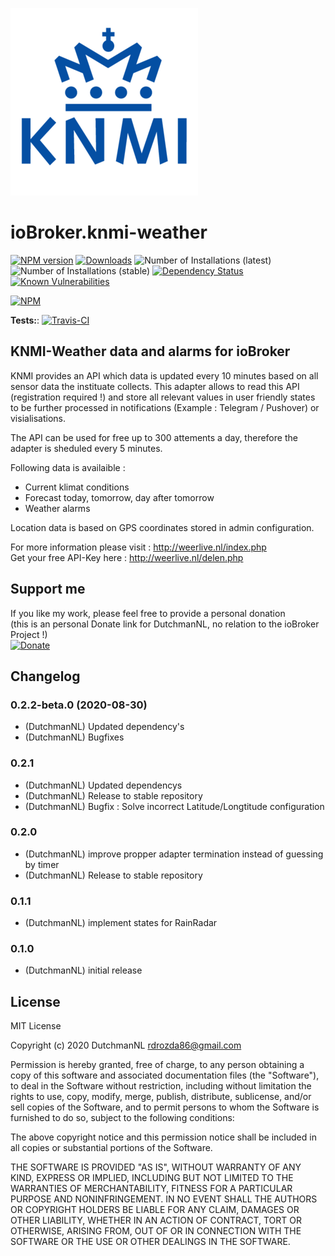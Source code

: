 ![Logo](admin/knmi-weather.png)
# ioBroker.knmi-weather

[![NPM version](http://img.shields.io/npm/v/iobroker.knmi-weather.svg)](https://www.npmjs.com/package/iobroker.knmi-weather)
[![Downloads](https://img.shields.io/npm/dm/iobroker.knmi-weather.svg)](https://www.npmjs.com/package/iobroker.knmi-weather)
![Number of Installations (latest)](http://iobroker.live/badges/knmi-weather-installed.svg)
![Number of Installations (stable)](http://iobroker.live/badges/knmi-weather-stable.svg)
[![Dependency Status](https://img.shields.io/david/iobroker-community-adapters/ioBroker.knmi-weather.svg)](https://david-dm.org/iobroker-community-adapters/ioBroker.knmi-weather)
[![Known Vulnerabilities](https://snyk.io/test/github/iobroker-community-adapters/ioBroker.knmi-weather/badge.svg)](https://snyk.io/test/github/iobroker-community-adapters/ioBroker.knmi-weather)

[![NPM](https://nodei.co/npm/ioBroker.knmi-weather.png?downloads=true)](https://nodei.co/npm/ioBroker.knmi-weather/)

**Tests:**: [![Travis-CI](http://img.shields.io/travis/iobroker-community-adapters/iobroker.knmi-weather/master.svg)](https://travis-ci.org/iobroker-community-adapters/iobroker.knmi-weather)

## KNMI-Weather data and alarms for ioBroker

KNMI provides an API which data is updated every 10 minutes based on all sensor data the instituate collects.
This adapter allows to read this API (registration required !) and store all relevant values in user friendly states to be further processed in notifications (Example : Telegram / Pushover) or visialisations.

The API can be used for free up to 300 attements a day, therefore the adapter is sheduled every 5 minutes.

Following data is availaible :

* Current klimat conditions
* Forecast today, tomorrow, day after tomorrow
* Weather alarms

Location data is based on GPS coordinates stored in admin configuration.

For more information please visit : http://weerlive.nl/index.php  
Get your free API-Key here : http://weerlive.nl/delen.php

## Support me
If you like my work, please feel free to provide a personal donation  
(this is an personal Donate link for DutchmanNL, no relation to the ioBroker Project !)  
[![Donate](https://raw.githubusercontent.com/iobroker-community-adapters/knmi-weather/master/admin/button.png)](http://paypal.me/DutchmanNL)

## Changelog
<!--
	Placeholder for the next version (at the beginning of the line):
	### __WORK IN PROGRESS__
-->

### 0.2.2-beta.0 (2020-08-30)
* (DutchmanNL) Updated dependency's
* (DutchmanNL) Bugfixes

### 0.2.1
* (DutchmanNL) Updated dependencys
* (DutchmanNL) Release to stable repository
* (DutchmanNL) Bugfix : Solve incorrect Latitude/Longtitude configuration

### 0.2.0
* (DutchmanNL) improve propper adapter termination instead of guessing by timer
* (DutchmanNL) Release to stable repository

### 0.1.1
* (DutchmanNL) implement states for RainRadar

### 0.1.0
* (DutchmanNL) initial release

## License
MIT License

Copyright (c) 2020 DutchmanNL <rdrozda86@gmail.com>

Permission is hereby granted, free of charge, to any person obtaining a copy
of this software and associated documentation files (the "Software"), to deal
in the Software without restriction, including without limitation the rights
to use, copy, modify, merge, publish, distribute, sublicense, and/or sell
copies of the Software, and to permit persons to whom the Software is
furnished to do so, subject to the following conditions:

The above copyright notice and this permission notice shall be included in all
copies or substantial portions of the Software.

THE SOFTWARE IS PROVIDED "AS IS", WITHOUT WARRANTY OF ANY KIND, EXPRESS OR
IMPLIED, INCLUDING BUT NOT LIMITED TO THE WARRANTIES OF MERCHANTABILITY,
FITNESS FOR A PARTICULAR PURPOSE AND NONINFRINGEMENT. IN NO EVENT SHALL THE
AUTHORS OR COPYRIGHT HOLDERS BE LIABLE FOR ANY CLAIM, DAMAGES OR OTHER
LIABILITY, WHETHER IN AN ACTION OF CONTRACT, TORT OR OTHERWISE, ARISING FROM,
OUT OF OR IN CONNECTION WITH THE SOFTWARE OR THE USE OR OTHER DEALINGS IN THE
SOFTWARE.
